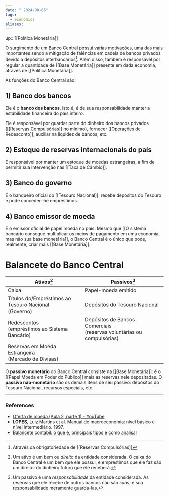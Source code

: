 ```yaml
---
date: " 2024-08-05"
tags:
  - economics
aliases:
---
```


up:: [[Política Monetária]]

O surgimento de um Banco Central possui várias motivações, uma das mais importantes sendo a mitigação de falências em cadeia de bancos privados devido a depósitos interbancários[^1]. Além disso, também é responsável por regular a quantidade de [[Base Monetária]] presente em dada economia, através de [[Política Monetária]].

As funções do Banco Central são:
## 1) Banco dos bancos
Ele é o **banco dos bancos**, isto é, é de sua responsabilidade manter a estabilidade financeira do país inteiro.

Ele é responsável por guardar parte do dinheiro dos bancos privados ([[Reservas Compulsórias]] no mínimo), fornecer [[Operações de Redesconto]], auxiliar na liquidez de bancos, etc.

## 2) Estoque de reservas internacionais do país
É responsável por manter um estoque de moedas estrangeiras, a fim de permitir sua intervenção nas [[Taxa de Câmbio]].

## 3) Banco do governo
É o banqueiro oficial do [[Tesouro Nacional]]: recebe depósitos do Tesouro e pode conceder-lhe empréstimos.

## 4) Banco emissor de moeda
É o emissor oficial de papel moeda no país. Mesmo que [[O sistema bancário consegue multiplicar os meios de pagamento em uma economia, mas não sua base monetária]], o Banco Central é o único que pode, realmente, criar mais [[Base Monetária]].

# Balancete do Banco Central

| Ativos[^2]<br>                                              | Passivos[^3]<br>                                                         |
| ----------------------------------------------------------- | ------------------------------------------------------------------------ |
| Caixa<br>                                                   | Papel-moeda emitido                                                      |
| Títulos do/Empréstimos ao <br>Tesouro Nacional<br>(Governo) | Depósitos do Tesouro Nacional                                            |
| Redescontos<br>(empréstimos ao Sistema Bancário)            | Depósitos de Bancos Comerciais<br>(reservas voluntárias ou compulsórias) |
| Reservas em Moeda Estrangeira<br>(Mercado de Divisas)       |                                                                          |

O **passivo monetário** do Banco Central consiste na [[Base Monetária]]: é o [[Papel Moeda em Poder do Público]] mais as reservas nele depositadas. O **passivo não-monetário** são os demais itens de seu passivo: depósitos do Tesouro Nacional, recursos especiais, etc.

---
### References
- [Oferta de moeda (Aula 2, parte 1) - YouTube](https://www.youtube.com/watch?v=j3iZ-PceVI0&list=PLAudUnJeNg4vWPm7Au0XhkoS58yHprEvN&index=3)
- **LOPES**, Luiz Martins et al. Manual de macroeconomia: nível básico e nível intermediário. 1997.
- [Balancete contábil: o que é, principais tipos e como analisar](https://foccoerp.com.br/blog/o-que-e-balancete-contabil/)

[^1]: Através da obrigatoriedade de [[Reservas Compulsórias]]
[^2]: Um ativo é um bem ou *direito* da entidade considerada. O caixa do Banco Central é um bem que ele possui, e empréstimos que ele faz são um direito: do dinheiro futuro que ele receberá.
[^3]: Um passivo é uma *responsabilidade* da entidade considerada. As reservas que ele recebe de outros bancos não são *suas*; é sua responsabilidade meramente guardá-las.